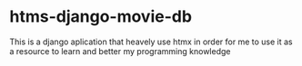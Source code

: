 # htms-django-movie-db
This is a django aplication that heavely use htmx in order for me to use it as a resource to learn and better my programming knowledge

